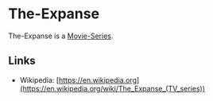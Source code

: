 # The-Expanse

The-Expanse is a [Movie-Series](200300003.md).

## Links

- Wikipedia: [https://en.wikipedia.org](https://en.wikipedia.org/wiki/The_Expanse_(TV_series))
